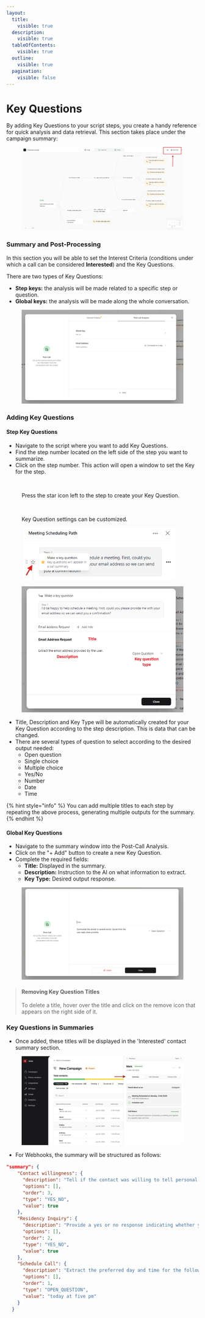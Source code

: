 ```yaml
---
layout:
  title:
    visible: true
  description:
    visible: true
  tableOfContents:
    visible: true
  outline:
    visible: true
  pagination:
    visible: false
---
```


# Key Questions

By adding Key Questions to your script steps, you create a handy reference for quick analysis and data retrieval. This section takes place under the campaign summary:

<figure><img src="../.gitbook/assets/image (9).png" alt=""><figcaption></figcaption></figure>

### Summary and Post-Processing

In this section you will be able to set the Interest Criteria (conditions under which a call can be considered **Interested**) and the Key Questions.

There are two types of Key Questions:

* **Step keys:** the analysis will be made related to a specific step or question.
* **Global keys:** the analysis will be made along the whole conversation.

<figure><img src="../.gitbook/assets/image (1).png" alt=""><figcaption></figcaption></figure>

### Adding Key Questions

#### Step Key Questions

* Navigate to the script where you want to add Key Questions.
* Find the step number located on the left side of the step you want to summarize.
* Click on the step number. This action will open a window to set the Key for the step.

<figure><img src="broken-reference" alt=""><figcaption><p>Press the star icon left to the step to create your Key Question.</p></figcaption></figure>

<figure><img src="broken-reference" alt=""><figcaption><p>Key Question settings can be customized.</p></figcaption></figure>

<figure><img src="../.gitbook/assets/image (2).png" alt="" width="402"><figcaption></figcaption></figure>

<figure><img src="../.gitbook/assets/image (5).png" alt="" width="563"><figcaption></figcaption></figure>

* Title, Description and Key Type will be automatically created for your Key Question according to the step description. This is data that can be changed.
* There are several types of question to select according to the desired output needed:
  * Open question
  * Single choice
  * Multiple choice
  * Yes/No
  * Number
  * Date
  * Time

{% hint style="info" %}
You can add multiple titles to each step by repeating the above process, generating multiple outputs for the summary.
{% endhint %}

#### Global Key Questions

* Navigate to the summary window into the Post-Call Analysis.
* Click on the "+ Add" button to create a new Key Question.
* Complete the required fields:
  * **Title:** Displayed in the summary.
  * **Description:** Instruction to the AI on what information to extract.
  * **Key Type:** Desired output response.

<figure><img src="../.gitbook/assets/image (6).png" alt=""><figcaption></figcaption></figure>

> #### Removing Key Question Titles
>
> To delete a title, hover over the title and click on the remove icon that appears on the right side of it.

### Key Questions in Summaries

* Once added, these titles will be displayed in the 'Interested' contact summary section.

<figure><img src="../.gitbook/assets/Screenshot 2025-02-17 at 17.06.19 copy.png" alt=""><figcaption></figcaption></figure>

* For Webhooks, the summary will be structured as follows:

```json
"summary": {
    "Contact willingness": {
      "description": "Tell if the contact was willing to tell personal information",
      "options": [],
      "order": 3,
      "type": "YES_NO",
      "value": true
    },
    "Residency Inquiry": {
      "description": "Provide a yes or no response indicating whether you reside in the specified country.",
      "options": [],
      "order": 2,
      "type": "YES_NO",
      "value": true
    },
    "Schedule Call": {
      "description": "Extract the preferred day and time for the follow-up call.",
      "options": [],
      "order": 1,
      "type": "OPEN_QUESTION",
      "value": "today at five pm"
    }
  }
```
